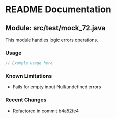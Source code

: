 # README Documentation

## Module: src/test/mock_72.java

This module handles logic errors operations.

### Usage

```java
// Example usage here
```

### Known Limitations

- Fails for empty input Null/undefined errors

### Recent Changes

- Refactored in commit b4a52fe4
